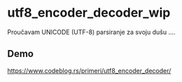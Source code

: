 # utf8_encoder_decoder_wip
Proučavam UNICODE (UTF-8) parsiranje za svoju dušu ....
## Demo
https://www.codeblog.rs/primeri/utf8_encoder_decoder/
